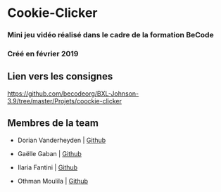 # Cookie-Clicker

### Mini jeu vidéo réalisé dans le cadre de la formation BeCode  
### Créé en février 2019

## Lien vers les consignes
https://github.com/becodeorg/BXL-Johnson-3.9/tree/master/Projets/coockie-clicker

## Membres de la team

* Dorian Vanderheyden | [Github](https://github.com/dorianbe)  
* Gaëlle Gaban | [Github](https://github.com/Gaellga)    

* Ilaria Fantini | [Github](https://github.com/IlariaFa)    

* Othman Moulila | [Github](https://github.com/luffy1140/)    



